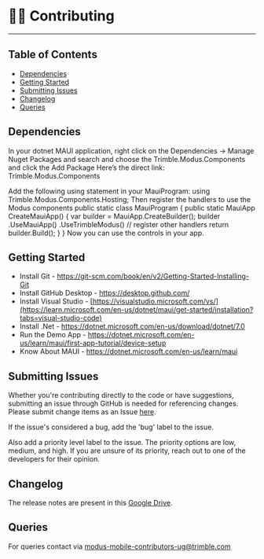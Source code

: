 # 🔨👷 Contributing

---

## Table of Contents

- [Dependencies](#dependencies)
- [Getting Started](#getting-started)
- [Submitting Issues](#submitting-issues)
- [Changelog](#changelog)
- [Queries](#queries)

## Dependencies
In your dotnet MAUI application, right click on the Dependencies -> Manage Nuget Packages and search and choose the Trimble.Modus.Components and click the Add Package
Here’s the direct link: Trimble.Modus.Components

Add the following using statement in your MauiProgram:
using Trimble.Modus.Components.Hosting;
Then register the handlers to use the Modus components
public static class MauiProgram
{
    public static MauiApp CreateMauiApp()
    {
        var builder = MauiApp.CreateBuilder();
        builder
            .UseMauiApp<App>()
            .UseTrimbleModus()
            // register other handlers
        return builder.Build();
    }
}
Now you can use the controls in your app.
## Getting Started
- Install Git - https://git-scm.com/book/en/v2/Getting-Started-Installing-Git
- Install GitHub Desktop - https://desktop.github.com/
- Install Visual Studio - [https://visualstudio.microsoft.com/vs/](https://learn.microsoft.com/en-us/dotnet/maui/get-started/installation?tabs=visual-studio-code)
- Install .Net - https://dotnet.microsoft.com/en-us/download/dotnet/7.0
- Run the Demo App - https://dotnet.microsoft.com/en-us/learn/maui/first-app-tutorial/device-setup
- Know About MAUI - https://dotnet.microsoft.com/en-us/learn/maui
## Submitting Issues
Whether you're contributing directly to the code or have suggestions, submitting an issue through GitHub is needed for referencing changes. Please submit change items as an Issue [here](https://github.com/trimble-oss/modus-mobile-maui-components/issues).

If the issue's considered a bug, add the 'bug' label to the issue.

Also add a priority level label to the issue. The priority options are low, medium, and high. If you are unsure of its priority, reach out to one of the developers for their opinion.

## Changelog

The release notes are present in this [Google Drive](https://drive.google.com/drive/u/0/folders/1cv7LPemnfGGndV1-adQfvpe_09iiz8sW).

## Queries

For queries contact via modus-mobile-contributors-ug@trimble.com
